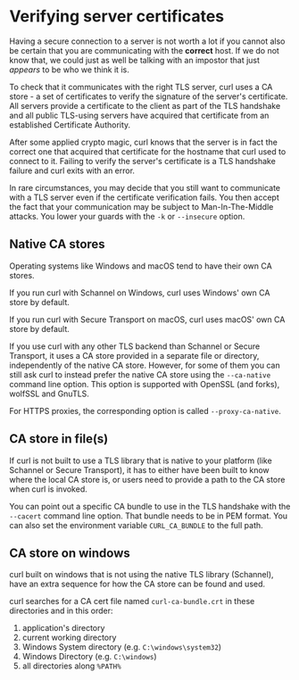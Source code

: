 # Verifying server certificates

Having a secure connection to a server is not worth a lot if you cannot also
be certain that you are communicating with the **correct** host. If we do not
know that, we could just as well be talking with an impostor that just
*appears* to be who we think it is.

To check that it communicates with the right TLS server, curl uses a CA
store - a set of certificates to verify the signature of the server's
certificate. All servers provide a certificate to the client as part of the
TLS handshake and all public TLS-using servers have acquired that certificate
from an established Certificate Authority.

After some applied crypto magic, curl knows that the server is in fact the
correct one that acquired that certificate for the hostname that curl used to
connect to it. Failing to verify the server's certificate is a TLS handshake
failure and curl exits with an error.

In rare circumstances, you may decide that you still want to communicate with
a TLS server even if the certificate verification fails. You then accept the
fact that your communication may be subject to Man-In-The-Middle attacks. You
lower your guards with the `-k` or `--insecure` option.

## Native CA stores

Operating systems like Windows and macOS tend to have their own CA stores.

If you run curl with Schannel on Windows, curl uses Windows' own CA store by
default.

If you run curl with Secure Transport on macOS, curl uses macOS' own CA store
by default.

If you use curl with any other TLS backend than Schannel or Secure Transport,
it uses a CA store provided in a separate file or directory, independently of
the native CA store. However, for some of them you can still ask curl to
instead prefer the native CA store using the `--ca-native` command line
option. This option is supported with OpenSSL (and forks), wolfSSL and GnuTLS.

For HTTPS proxies, the corresponding option is called `--proxy-ca-native`.

## CA store in file(s)

If curl is not built to use a TLS library that is native to your platform
(like Schannel or Secure Transport), it has to either have been built to know
where the local CA store is, or users need to provide a path to the CA store
when curl is invoked.

You can point out a specific CA bundle to use in the TLS handshake with the
`--cacert` command line option. That bundle needs to be in PEM format. You can
also set the environment variable `CURL_CA_BUNDLE` to the full path.

## CA store on windows

curl built on windows that is not using the native TLS library (Schannel),
have an extra sequence for how the CA store can be found and used.

curl searches for a CA cert file named `curl-ca-bundle.crt` in these
directories and in this order:

 1. application's directory
 2. current working directory
 3. Windows System directory (e.g. `C:\windows\system32`)
 4. Windows Directory (e.g. `C:\windows`)
 5. all directories along `%PATH%`
